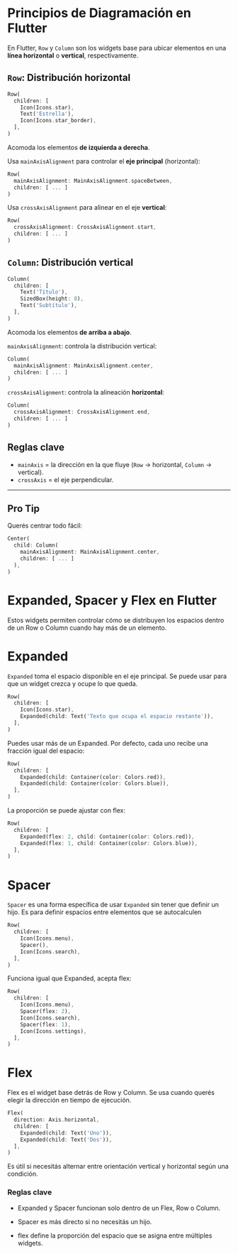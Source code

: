 # Principios de Diagramación en Flutter  

En Flutter, `Row` y `Column` son los widgets base para ubicar elementos en una **línea horizontal** o **vertical**, respectivamente.


## `Row`: Distribución horizontal

```dart
Row(
  children: [
    Icon(Icons.star),
    Text('Estrella'),
    Icon(Icons.star_border),
  ],
)
```

Acomoda los elementos **de izquierda a derecha**.  

Usa `mainAxisAlignment` para controlar el **eje principal** (horizontal):

```dart
Row(
  mainAxisAlignment: MainAxisAlignment.spaceBetween,
  children: [ ... ]
)
```

Usa `crossAxisAlignment` para alinear en el eje **vertical**:

```dart
Row(
  crossAxisAlignment: CrossAxisAlignment.start,
  children: [ ... ]
)
```


## `Column`: Distribución vertical

```dart
Column(
  children: [
    Text('Título'),
    SizedBox(height: 8),
    Text('Subtítulo'),
  ],
)
```

Acomoda los elementos **de arriba a abajo**.  

`mainAxisAlignment`: controla la distribución vertical:

```dart
Column(
  mainAxisAlignment: MainAxisAlignment.center,
  children: [ ... ]
)
```

`crossAxisAlignment`: controla la alineación **horizontal**:

```dart
Column(
  crossAxisAlignment: CrossAxisAlignment.end,
  children: [ ... ]
)
```


## Reglas clave

- `mainAxis` = la dirección en la que fluye (`Row` → horizontal, `Column` → vertical).
- `crossAxis` = el eje perpendicular.

---

## Pro Tip

Querés centrar todo fácil:

```dart
Center(
  child: Column(
    mainAxisAlignment: MainAxisAlignment.center,
    children: [ ... ]
  ),
)
```


# Expanded, Spacer y Flex en Flutter

Estos widgets permiten controlar cómo se distribuyen los espacios dentro de un Row o Column cuando hay más de un elemento.


# Expanded

`Expanded` toma el espacio disponible en el eje principal. Se puede usar para que un widget crezca y ocupe lo que queda.

```dart
Row(
  children: [
    Icon(Icons.star),
    Expanded(child: Text('Texto que ocupa el espacio restante')),
  ],
)
```

Puedes usar más de un Expanded. Por defecto, cada uno recibe una fracción igual del espacio:

```dart
Row(
  children: [
    Expanded(child: Container(color: Colors.red)),
    Expanded(child: Container(color: Colors.blue)),
  ],
)
```
La proporción se puede ajustar con flex:

```dart
Row(
  children: [
    Expanded(flex: 2, child: Container(color: Colors.red)),
    Expanded(flex: 1, child: Container(color: Colors.blue)),
  ],
)
```

# Spacer
`Spacer` es una forma específica de usar `Expanded` sin tener que definir un hijo. Es para definir espacios entre elementos que se autocalculen

```dart
Row(
  children: [
    Icon(Icons.menu),
    Spacer(),
    Icon(Icons.search),
  ],
)
```
Funciona igual que Expanded, acepta flex:

```dart
Row(
  children: [
    Icon(Icons.menu),
    Spacer(flex: 2),
    Icon(Icons.search),
    Spacer(flex: 1),
    Icon(Icons.settings),
  ],
)
```

# Flex
Flex es el widget base detrás de Row y Column. Se usa cuando querés elegir la dirección en tiempo de ejecución.

```dart
Flex(
  direction: Axis.horizontal,
  children: [
    Expanded(child: Text('Uno')),
    Expanded(child: Text('Dos')),
  ],
)
```

Es útil si necesitás alternar entre orientación vertical y horizontal según una condición.


### Reglas clave

- Expanded y Spacer funcionan solo dentro de un Flex, Row o Column.

- Spacer es más directo si no necesitás un hijo.

- flex define la proporción del espacio que se asigna entre múltiples widgets.


